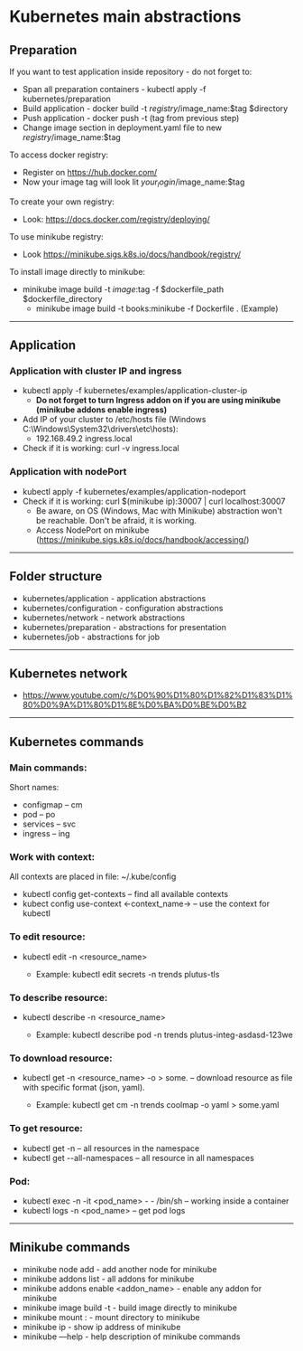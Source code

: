 # Kubernetes main abstractions

## Preparation

If you want to test application inside repository - do not forget to:   
* Span all preparation containers - kubectl apply -f kubernetes/preparation
* Build application - docker build -t $registry/$image_name:$tag $directory
* Push application - docker push -t (tag from previous step)
* Change image section in deployment.yaml file to new $registry/$image_name:$tag

To access docker registry:
* Register on https://hub.docker.com/
* Now your image tag will look lit $your_login/$image_name:$tag   

To create your own registry:
* Look: https://docs.docker.com/registry/deploying/

To use minikube registry:
* Look https://minikube.sigs.k8s.io/docs/handbook/registry/

To install image directly to minikube:
* minikube image build -t $image:$tag -f $dockerfile_path $dockerfile_directory
  * minikube image build -t books:minikube -f Dockerfile . (Example)

---

## Application

### Application with cluster IP and ingress
* kubectl apply -f kubernetes/examples/application-cluster-ip   
  * **Do not forget to turn Ingress addon on if you are using minikube (minikube addons enable ingress)**   
* Add IP of your cluster to /etc/hosts file (Windows C:\Windows\System32\drivers\etc\hosts):   
  * 192.168.49.2 ingress.local
* Check if it is working: curl -v ingress.local   

### Application with nodePort
* kubectl apply -f kubernetes/examples/application-nodeport   
* Check if it is working: curl $(minikube ip):30007 | curl localhost:30007
  * Be aware, on OS (Windows, Mac with Minikube) abstraction won't be reachable. Don't be afraid, it is working.   
  * Access NodePort on minikube (https://minikube.sigs.k8s.io/docs/handbook/accessing/)
---

## Folder structure
* kubernetes/application - application abstractions   
* kubernetes/configuration - configuration abstractions   
* kubernetes/network - network abstractions   
* kubernetes/preparation - abstractions for presentation   
* kubernetes/job - abstractions for job   

---

## Kubernetes network
* https://www.youtube.com/c/%D0%90%D1%80%D1%82%D1%83%D1%80%D0%9A%D1%80%D1%8E%D0%BA%D0%BE%D0%B2

---

## Kubernetes commands
### Main commands:
Short names:   
* configmap – cm   
* pod – po   
* services – svc   
* ingress – ing

### Work with context:
All contexts are placed in file: ~/.kube/config
* kubectl config get-contexts – find all available contexts
* kubect config use-context <-context_name-> – use the context for kubectl

### To edit resource:

* kubectl edit <resource> -n <namespace> <resource_name>
  * Example: kubectl edit secrets -n trends plutus-tls

### To describe resource:
* kubectl describe <resource> -n <namespace> <resource_name>
  * Example: kubectl describe pod -n trends plutus-integ-asdasd-123we

### To download resource:
* kubectl get <resource> -n <namespace> <resource_name> -o <format> > some.<format> – download resource as file with specific format (json, yaml). 
  * Example: kubectl get cm -n trends coolmap -o yaml > some.yaml

### To get resource:
* kubectl get <resource> -n <namespace> – all resources in the namespace
* kubectl get <resource> --all-namespaces – all resource in all namespaces

### Pod:
* kubectl exec -n <namespace> -it <pod_name> - - /bin/sh – working inside a container
* kubectl logs -n <namespace> <pod_name> – get pod logs   

---

## Minikube commands
* minikube node add - add another node for minikube
* minikube addons list - all addons for minikube
* minikube addons enable <addon_name> -  enable any addon for minikube
* minikube image build -t <tag> <directory> - build image directly to minikube 
* minikube mount <from>:<to> - mount directory to minikube
* minikube ip - show ip address of minikube
* minikube —help - help description of minikube commands
